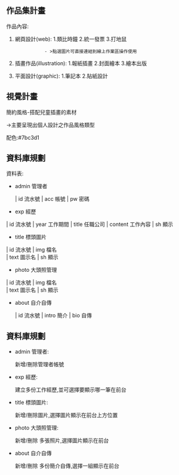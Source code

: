 

## 作品集計畫

作品內容:

1. 網頁設計(web): 1.類比時鐘 2.統一發票 3.打地鼠  
  
                  - >點選圖片可直接連結到線上作業區操作使用


2. 插畫作品(illustration): 1.報紙插畫  2.封面繪本  3.繪本出版
                  

3. 平面設計(graphic): 1.筆記本 2.貼紙設計



## 視覺計畫

簡約風格-搭配兒童插畫的素材

->主要呈現出個人設計之作品風格類型


配色:#7bc3d1



## 資料庫規劃

資料表:

* admin 管理者

  | id        流水號 
  | acc       帳號
  | pw        密碼



* exp 經歷

 | id       流水號
 | year     工作期間
 | title    任職公司
 | content  工作內容
 | sh       顯示

 

* title 標頭圖片

 | id       流水號
 | img      檔名     
 | text     圖示名
 | sh       顯示



* photo 大頭照管理

 | id       流水號
 | img      檔名     
 | text     圖示名
 | sh       顯示


* about 自介自傳
  
  | id        流水號 
  | intro     簡介
  | bio       自傳


## 資料庫規劃

* admin 管理者:
  
  新增/刪除管理者帳號

* exp 經歷:
  
  建立多份工作經歷,並可選擇要顯示哪一筆在前台

* title 標頭圖片:
  
  新增/刪除圖片,選擇圖片顯示在前台上方位置


* photo 大頭照管理:

  新增/刪除 多張照片,選擇圖片顯示在前台 


* about 自介自傳
   
  新增/刪除 多份簡介自傳,選擇一組顯示在前台 